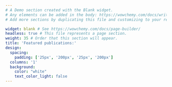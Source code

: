 ```yaml
---
# A Demo section created with the Blank widget.
# Any elements can be added in the body: https://wowchemy.com/docs/writing-markdown-latex/
# Add more sections by duplicating this file and customizing to your requirements.

widget: blank # See https://wowchemy.com/docs/page-builder/
headless: true # This file represents a page section.
weight: 35 # Order that this section will appear.
title: 'Featured publications:'
design:
  spacing:
    padding: ['25px', '200px', '25px', '200px']
  columns: '1'
  background:
    color: "white"
    text_color_light: false
---
```

